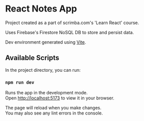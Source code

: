 # React Notes App

Project created as a part of scrimba.com's 'Learn React' course.

Uses Firebase's Firestore NoSQL DB to store and persist data. 

Dev environment generated using [Vite](vitejs.dev). 

## Available Scripts

In the project directory, you can run:

### `npm run dev`

Runs the app in the development mode.\
Open [http://localhost:5173](http://localhost:5173) to view it in your browser.

The page will reload when you make changes.\
You may also see any lint errors in the console.